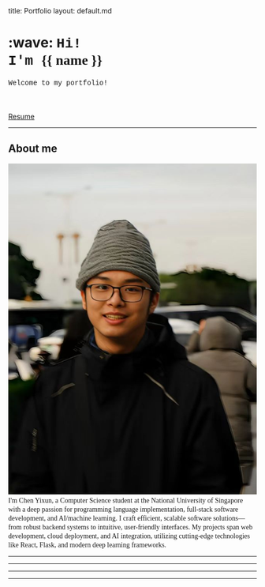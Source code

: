 <frontmatter>
  title: Portfolio
  layout: default.md
</frontmatter>

<br>

<div class="bg-light text-black px-2 py-5 mb-4">
  <div class="container">
    <h1 class="display-5 no-index"><md>:wave:</md> <span style="font-family: 'Courier New'">Hi!<br>I'm</spam> <span style="font-family: 'Lucida Console'">{{ name }}</span></h1>
    <p class="lead"><span style="font-family: 'Courier New';">Welcome to my portfolio!</span></p>
    <div style="margin-bottom:20px;">
      <span style="margin-right:10px;">
        <a href="https://github.com/CYX22222003" target="_blank" class="icon">
          <i class="fa-brands fa-github fa-2xl"></i>
        </a>
      </span>
      <span style="margin-right:10px;">
        <a href="https://www.linkedin.com/in/chen-yixun-2208a7276/" target="_blank" class="icon">
          <i class="fa-brands fa-linkedin fa-2xl"></i>
        </a>
      </span>
      <span style="margin-right:10px;">
        <a href="mailto:e1155533@u.nus.edu" target="_blank" class="icon">
          <i class="fa-solid fa-envelope fa-2xl"></i>
        </a>
      </span>
    </div>
    <a class="btn btn-primary" href="./contents/assets/Resume_chen_yixun_2024.pdf" target="_blank" rel="noopener noreferrer">Resume</a>
  </div>
</div>

<!-- <box type="tip">
  Want to change the theme? Explore more themes and other components offered by MarkBind in our <a href="https://markbind.org/userGuide/authoringContents.html" target="_blank">user guide here</a>.
</box>

<box type="info" header="##### Deploying this site">
    <md>MarkBind makes it easy to deploy this site to GitHub Pages using the `markbind deploy` command. To allow `http://[username].github.io` to go straight to this portfolio, it is best to set your repository name as `[username].github.io` Read more about [deploying the site here](https://markbind.org/userGuide/deployingTheSite.html#deploying-to-github-pages)</md>
</box> -->

---

## About me

<div class="container text-left">
  <div class="row" >
    <div class="col-md-3 col-md-push-9">
      <img src='./contents/assets/CYX.png' class="img-fluid" alt='default-profile-pic'/>
    </div>
    <div class="col-md-6 col-md-pull-3">
      <!-- This is where you can add a picture of yourself and a brief introduction. This can be a good place to use <tooltip content="Add more information here" placement="top">tooltips</tooltip>, or <md>[add relevant links](https://markbind.org/userGuide/formattingContents.html#links).</md> -->
      <span style="font-family: 'Lucida Console';">
      I'm Chen Yixun, a Computer Science student at the National University of Singapore with a deep passion for programming language implementation, full-stack software development, and AI/machine learning. I craft efficient, scalable software solutions—from robust backend systems to intuitive, user-friendly interfaces. My projects span web development, cloud deployment, and AI integration, utilizing cutting-edge technologies like React, Flask, and modern deep learning frameworks.
      </span>
    </div>
  </div>
</div>

---

<include src="contents/skills.md"/>

---

<include src="contents/experience.md"/>

---

<include src="contents/projects.md"/>

---


